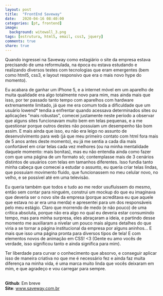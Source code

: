 ```yaml
---
layout: post
title:  "FrontEnd Saveway"
date:   2020-04-16 08:40:00
categories: [pt, frontend]
image:
  background: witewall_3.png
tags: [estrutura, html5, email, css3, jquery]
comments: true
share: true
---
```

Quando ingressei na Saveway como estagiário o site da empresa estava precisando de uma reformulada, na época eu estava estudando e realizando diversos testes com tecnologias que eram emergentes (bem como html5, css3, e layout responsivo que era o mais novo hype do momento).


Eu acabara de ganhar um iPhone 5, e a internet móvel em um aparelho de muita qualidade era algo totalmente novo para mim, mas ainda mais que isso, por ter passado tanto tempo com aparelhos com hardware extremamente limitado, já que me era comum toda a dificuldade que um usuário lowend* tendia a enfrentar quando acessava determinados sites ou aplicações "mais robustas", comecei justamente neste período a observar que alguns sites funcionavam muito bem em telas pequenas, e a me questionar porque outros destes não possuiam um desempenho tão bom assim. E mais ainda que isso, eu não era leigo no assunto de desenvolvimento para web (já que meu primeiro contato com html fora mais de 5 anos antes deste momento), eu já me sentia a cada dia mais confortável em criar telas cada vez melhores (ou na minha mentalidade daquele momento: mais bonitas), mas eu não entendia ainda como fazer com que uma página de um formato só; contemplasse mais de 3 cenários distintos de usuários com telas em tamanhos diferentes. Isso fundia tanto minha cabeça que comecei a estudar o assunto, eu queria criar telas lindas, que possuiam movimento fluido, que funcionassem no meu celular novo, no velho, e se possível até em uma televisão.

Eu queria também que todos e tudo ao me redor usufluissem do mesmo, então sem contar para ninguém, construi um mockup do que eu imaginava que deveria ser o novo site da empresa (porque acreditava eu que aquele que estava no ar era uma merda) e apresentei para um dos responsáveis pelo meu estágio. Claro que morrendo de medo (e não pouco) de uma crítica absoluta, porque não era algo no qual eu deveria estar consumindo tempo, mas para minha surpresa, eles abraçaram a ideia, e partindo desse momento me auxiliaram a nivelar um pouco mais alguns detalhes do que viria a se tornar a página institucional da empresa por alguns aninhos... E mais que isso uma página pronta para diversos tipos de tela! E com elementos novos de animação em CSS! <3 (Gente eu amo vocês de verdade, isso significou tanto e ainda significa para mim).


Ter liberdade para curvar o conhecimento que absorvo, e conseguir aplicar isso de maneira criativa no que me é necessário fez e ainda faz muita diferença na minha vida, é uma marca muito linda que vocês deixaram em mim, e que agradeço e vou carregar para sempre.

<br/>
<b>Github</b>: Em breve<br/>
<b>Site</b>: <a href="http://saveway.com.br/" target="_new">www.saveway.com.br</a><br/>
